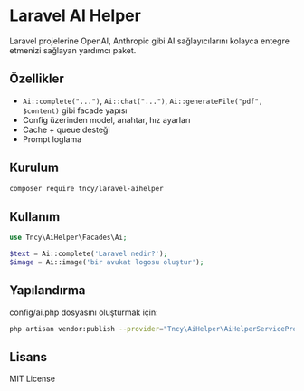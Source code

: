 # Laravel AI Helper

Laravel projelerine OpenAI, Anthropic gibi AI sağlayıcılarını kolayca entegre etmenizi sağlayan yardımcı paket.

## Özellikler

- `Ai::complete("...")`, `Ai::chat("...")`, `Ai::generateFile("pdf", $content)` gibi facade yapısı
- Config üzerinden model, anahtar, hız ayarları
- Cache + queue desteği
- Prompt loglama

## Kurulum

```bash
composer require tncy/laravel-aihelper
```

## Kullanım

```php
use Tncy\AiHelper\Facades\Ai;

$text = Ai::complete('Laravel nedir?');
$image = Ai::image('bir avukat logosu oluştur');
```

## Yapılandırma

config/ai.php dosyasını oluşturmak için:

```bash
php artisan vendor:publish --provider="Tncy\AiHelper\AiHelperServiceProvider"
```

## Lisans

MIT License